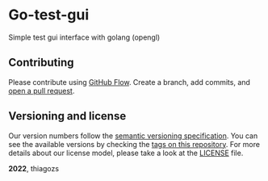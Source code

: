 # Go-test-gui
Simple test gui interface with golang (opengl)

## Contributing

Please contribute using [GitHub Flow](https://guides.github.com/introduction/flow). Create a branch, add commits, and [open a pull request](https://github.com/thiagozs/go-test-gui/compare).

## Versioning and license

Our version numbers follow the [semantic versioning specification](http://semver.org/). You can see the available versions by checking the [tags on this repository](https://github.com/thiagozs/go-pixgen/tags). For more details about our license model, please take a look at the [LICENSE](LICENSE) file.

**2022**, thiagozs
